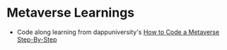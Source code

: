 # Metaverse Learnings

- Code along learning from dappuniversity's [How to Code a Metaverse Step-By-Step](https://www.youtube.com/watch?v=EqmD4BYkffg&t=1s)
